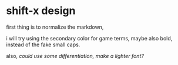 # shift-x design

first thing is to normalize the markdown, 

i will try using the secondary color for game terms, maybe also bold, instead of the fake small caps. 

also, <em> could use some differentiation, make a lighter font? 
